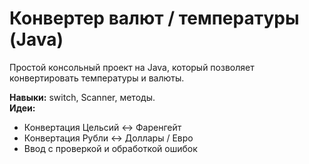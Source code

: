# Конвертер валют / температуры (Java)

Простой консольный проект на Java, который позволяет конвертировать температуры и валюты.

**Навыки:** switch, Scanner, методы.  
**Идеи:**
- Конвертация Цельсий ↔ Фаренгейт
- Конвертация Рубли ↔ Доллары / Евро
- Ввод с проверкой и обработкой ошибок
